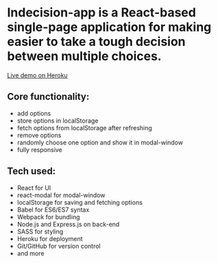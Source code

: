 # **Indecision-app** is a React-based single-page application for making easier to take a tough decision between multiple choices.

[Live demo on Heroku](https://fast-river-18917.herokuapp.com/)

## Core functionality:

- add options
- store options in localStorage
- fetch options from localStorage after refreshing
- remove options
- randomly choose one option and show it in modal-window
- fully responsive

## Tech used:

- React for UI
- react-modal for modal-window
- localStorage for saving and fetching options
- Babel for ES6/ES7 syntax
- Webpack for bundling
- Node.js and Express.js on back-end
- SASS for styling
- Heroku for deployment
- Git/GitHub for version control
- and more
